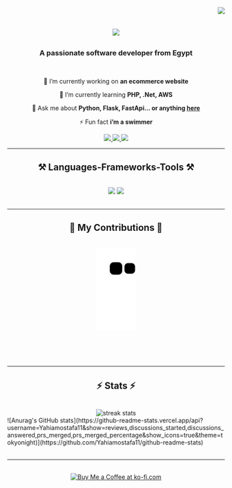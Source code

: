 <img align="right" src="https://visitor-badge.laobi.icu/badge?page_id=Yahiamostafa11.Yahiamostafa11" />

<h1 align="center">
    <img src="https://readme-typing-svg.herokuapp.com/?font=Righteous&size=35&center=true&vCenter=true&width=500&height=70&duration=4000&lines=Hi+There!+👋;+I'm+Yahia+Mostafa!;" />
</h1>

<h3 align="center">A passionate software developer from Egypt</h3>

<br/>

<div align="center">
 
 🔭 I’m currently working on **an ecommerce website**
 
 🌱 I’m currently learning **PHP, .Net, AWS**

💬 Ask me about **Python, Flask, FastApi... or anything [here](https://github.com/Yahiamostafa11/Yahiamostafa11/pulls)**

⚡ Fun fact **i’m a swimmer**

 </div>
 
<div align="center"> 
  <a href="mailto:yahiawork11@gmail.com">
    <img src="https://img.shields.io/badge/Gmail-333333?style=for-the-badge&logo=gmail&logoColor=red" />
  </a>
  <a href="https://www.linkedin.com/in/yahia-mostafa-391460277/" target="_blank">
    <img src="https://img.shields.io/badge/LinkedIn-0077B5?style=for-the-badge&logo=linkedin&logoColor=white" target="_blank" />
  </a>
  <a href="https://github.com/salmasaeed12/Apothecia.com" target="_blank">
     <img src="https://img.shields.io/badge/Portfolio-FF5722?style=for-the-badge&logo=todoist&logoColor=white" target="_blank" /> <!-- sqlite, safari, google-chrome are other good icon options -->
  </a>
</div>

 <hr/>
 
<h2 align="center">⚒️ Languages-Frameworks-Tools ⚒️</h2>
<br/>
<div align="center">
    <img src="https://skillicons.dev/icons?i=react,bootstrap,mui,html,css,vscode,github,figma,tailwind,git,r" />
    <img src="https://skillicons.dev/icons?i=nodejs,python,javascript,typescript,express,firebase,mongodb,c,java,nextjs,mysql,flask" /><br>
</div>

<br/>
<hr/>

<div align="center">
  <h2>🐍 My Contributions 🐍</h2>
  <br>
  <img alt="snake eating my contributions" src="https://github.com/Yahiamostafa11/Yahiamostafa11/blob/output/github-contribution-grid-snake.svg" />
  
  <br/><br/><br/>
</div>

<hr/>

<h2 align="center">⚡ Stats ⚡</h2>
<br>
<div align=center>
  <img width=390 src="" alt="streak stats"/>
</div>
![Anurag's GitHub stats](https://github-readme-stats.vercel.app/api?username=Yahiamostafa11&show=reviews,discussions_started,discussions_answered,prs_merged,prs_merged_percentage&show_icons=true&theme=tokyonight)](https://github.com/Yahiamostafa11/github-readme-stats)
<br/><br/>

<hr/>

<br/>

<div align="center">
<a href='https://ko-fi.com/stamony#paypalModal' target='_blank'><img height='64' style='border:0px;height:64px;' src='https://storage.ko-fi.com/cdn/kofi1.png?v=3' border='0' alt='Buy Me a Coffee at ko-fi.com' /></a>
</div>

<br/>
